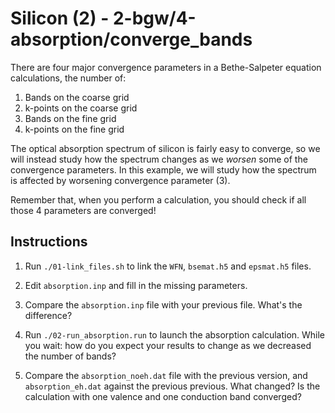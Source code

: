 # Silicon (2) - 2-bgw/4-absorption/converge_bands

There are four major convergence parameters in a Bethe-Salpeter equation
calculations, the number of:

1. Bands on the coarse grid
2. k-points on the coarse grid
3. Bands on the fine grid
4. k-points on the fine grid

The optical absorption spectrum of silicon is fairly easy to converge, so we
will instead study how the spectrum changes as we *worsen* some of the
convergence parameters. In this example, we will study how the spectrum is
affected by worsening convergence parameter (3).

Remember that, when you perform a calculation, you should check if all those 4
parameters are converged!


## Instructions

1. Run `./01-link_files.sh` to link the `WFN`, `bsemat.h5` and `epsmat.h5` files.

2. Edit `absorption.inp` and fill in the missing parameters.

3. Compare the `absorption.inp` file with your previous file. What's the
   difference?

4. Run `./02-run_absorption.run` to launch the absorption calculation.  While
   you wait: how do you expect your results to change as we decreased the
   number of bands?

5. Compare the `absorption_noeh.dat` file with the previous version, and
   `absorption_eh.dat` against the previous previous. What changed?  Is the
   calculation with one valence and one conduction band converged?
